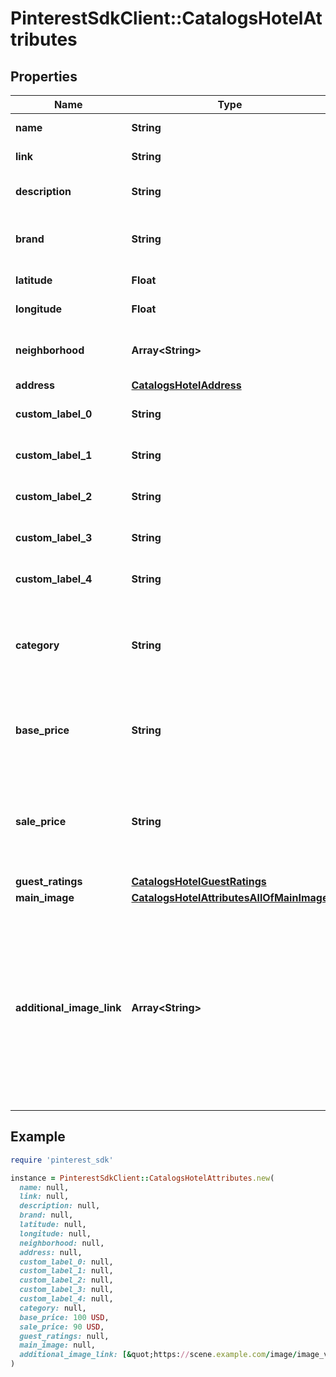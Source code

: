 # PinterestSdkClient::CatalogsHotelAttributes

## Properties

| Name | Type | Description | Notes |
| ---- | ---- | ----------- | ----- |
| **name** | **String** | The hotel&#39;s name. | [optional] |
| **link** | **String** | Link to the product page | [optional] |
| **description** | **String** | Brief description of the hotel. | [optional] |
| **brand** | **String** | The brand to which this hotel belongs to. | [optional] |
| **latitude** | **Float** | Latitude of the hotel. | [optional] |
| **longitude** | **Float** | Longitude of the hotel. | [optional] |
| **neighborhood** | **Array&lt;String&gt;** | A list of neighborhoods where the hotel is located | [optional] |
| **address** | [**CatalogsHotelAddress**](CatalogsHotelAddress.md) |  | [optional] |
| **custom_label_0** | **String** | Custom grouping of hotels | [optional] |
| **custom_label_1** | **String** | Custom grouping of hotels | [optional] |
| **custom_label_2** | **String** | Custom grouping of hotels | [optional] |
| **custom_label_3** | **String** | Custom grouping of hotels | [optional] |
| **custom_label_4** | **String** | Custom grouping of hotels | [optional] |
| **category** | **String** | The type of property. The category can be any type of internal description desired. | [optional] |
| **base_price** | **String** | Base price of the hotel room per night followed by the ISO currency code | [optional] |
| **sale_price** | **String** | Sale price of a hotel room per night. Used to advertise discounts off the regular price of the hotel. | [optional] |
| **guest_ratings** | [**CatalogsHotelGuestRatings**](CatalogsHotelGuestRatings.md) |  | [optional] |
| **main_image** | [**CatalogsHotelAttributesAllOfMainImage**](CatalogsHotelAttributesAllOfMainImage.md) |  | [optional] |
| **additional_image_link** | **Array&lt;String&gt;** | &lt;p&gt;&lt;&#x3D; 2000 characters&lt;/p&gt; &lt;p&gt;The links to additional images for your hotel. Up to ten additional images can be used to show a hotel from different angles. Must begin with http:// or https://.&lt;/p&gt; | [optional] |

## Example

```ruby
require 'pinterest_sdk'

instance = PinterestSdkClient::CatalogsHotelAttributes.new(
  name: null,
  link: null,
  description: null,
  brand: null,
  latitude: null,
  longitude: null,
  neighborhood: null,
  address: null,
  custom_label_0: null,
  custom_label_1: null,
  custom_label_2: null,
  custom_label_3: null,
  custom_label_4: null,
  category: null,
  base_price: 100 USD,
  sale_price: 90 USD,
  guest_ratings: null,
  main_image: null,
  additional_image_link: [&quot;https://scene.example.com/image/image_v2.jpg&quot;,&quot;https://scene.example.com/image/image_v3.jpg&quot;]
)
```

